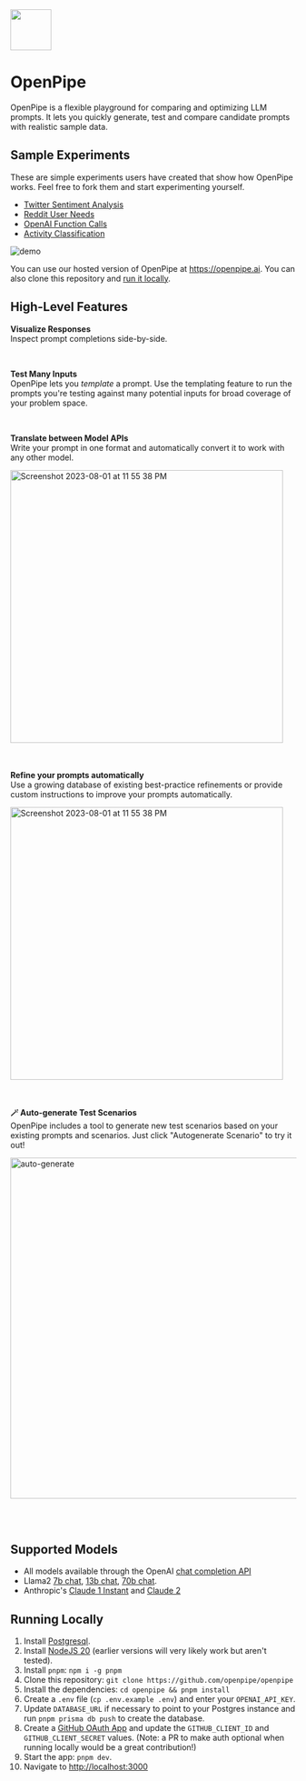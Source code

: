 <img src="https://github.com/openpipe/openpipe/assets/41524992/ca59596e-eb80-40f9-921f-6d67f6e6d8fa" width="72px" />

# OpenPipe

OpenPipe is a flexible playground for comparing and optimizing LLM prompts. It lets you quickly generate, test and compare candidate prompts with realistic sample data.

## Sample Experiments

These are simple experiments users have created that show how OpenPipe works. Feel free to fork them and start experimenting yourself.

- [Twitter Sentiment Analysis](https://app.openpipe.ai/experiments/62c20a73-2012-4a64-973c-4b665ad46a57)
- [Reddit User Needs](https://app.openpipe.ai/experiments/22222222-2222-2222-2222-222222222222)
- [OpenAI Function Calls](https://app.openpipe.ai/experiments/2ebbdcb3-ed51-456e-87dc-91f72eaf3e2b)
- [Activity Classification](https://app.openpipe.ai/experiments/3950940f-ab6b-4b74-841d-7e9dbc4e4ff8)

<img src="https://github.com/openpipe/openpipe/assets/41524992/219a844e-3f4e-4f6b-8066-41348b42977b" alt="demo">



You can use our hosted version of OpenPipe at https://openpipe.ai. You can also clone this repository and [run it locally](#running-locally).

## High-Level Features

**Visualize Responses**  
Inspect prompt completions side-by-side.

<br>

**Test Many Inputs**  
OpenPipe lets you _template_ a prompt. Use the templating feature to run the prompts you're testing against many potential inputs for broad coverage of your problem space.

<br>

**Translate between Model APIs**  
Write your prompt in one format and automatically convert it to work with any other model.

<img width="480" alt="Screenshot 2023-08-01 at 11 55 38 PM" src="https://github.com/OpenPipe/OpenPipe/assets/41524992/1e19ccf2-96b6-4e93-a3a5-1449710d1b5b" alt="translate between models">

<br><br>
**Refine your prompts automatically**  
Use a growing database of existing best-practice refinements or provide custom instructions to improve your prompts automatically.

<img width="480" alt="Screenshot 2023-08-01 at 11 55 38 PM" src="https://github.com/OpenPipe/OpenPipe/assets/41524992/87a27fe7-daef-445c-a5e2-1c82b23f9f99" alt="add function call">

<br><br>
**🪄 Auto-generate Test Scenarios**  
OpenPipe includes a tool to generate new test scenarios based on your existing prompts and scenarios. Just click "Autogenerate Scenario" to try it out!

<img width="600" src="https://github.com/openpipe/openpipe/assets/41524992/219a844e-3f4e-4f6b-8066-41348b42977b" alt="auto-generate">

<br><br>
## Supported Models

- All models available through the OpenAI [chat completion API](https://platform.openai.com/docs/guides/gpt/chat-completions-api)
- Llama2 [7b chat](https://replicate.com/a16z-infra/llama7b-v2-chat), [13b chat](https://replicate.com/a16z-infra/llama13b-v2-chat), [70b chat](https://replicate.com/replicate/llama70b-v2-chat).
- Anthropic's [Claude 1 Instant](https://www.anthropic.com/index/introducing-claude) and [Claude 2](https://www.anthropic.com/index/claude-2)

## Running Locally

1. Install [Postgresql](https://www.postgresql.org/download/).
2. Install [NodeJS 20](https://nodejs.org/en/download/current) (earlier versions will very likely work but aren't tested).
3. Install `pnpm`: `npm i -g pnpm`
4. Clone this repository: `git clone https://github.com/openpipe/openpipe`
5. Install the dependencies: `cd openpipe && pnpm install`
6. Create a `.env` file (`cp .env.example .env`) and enter your `OPENAI_API_KEY`.
7. Update `DATABASE_URL` if necessary to point to your Postgres instance and run `pnpm prisma db push` to create the database.
8. Create a [GitHub OAuth App](https://docs.github.com/en/apps/oauth-apps/building-oauth-apps/creating-an-oauth-app) and update the `GITHUB_CLIENT_ID` and `GITHUB_CLIENT_SECRET` values. (Note: a PR to make auth optional when running locally would be a great contribution!)
9. Start the app: `pnpm dev`.
10. Navigate to [http://localhost:3000](http://localhost:3000)
